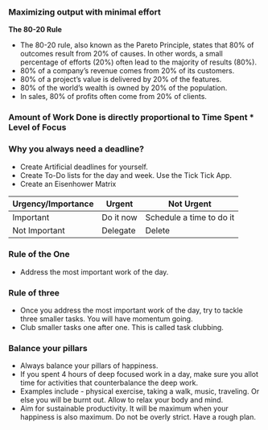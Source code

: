 ### Maximizing output with minimal effort

**The 80-20 Rule**
- The 80-20 rule, also known as the Pareto Principle, states that 80% of outcomes result from 20% of causes. In other words, a small percentage of efforts (20%) often lead to the majority of results (80%).
- 80% of a company’s revenue comes from 20% of its customers.
- 80% of a project’s value is delivered by 20% of the features.
- 80% of the world’s wealth is owned by 20% of the population.
- In sales, 80% of profits often come from 20% of clients.


### Amount of Work Done is directly proportional to Time Spent * Level of Focus


### Why you always need a deadline?
- Create Artificial deadlines for yourself.
- Create To-Do lists for the day and week. Use the Tick Tick App.
- Create an Eisenhower Matrix

| Urgency/Importance | Urgent    | Not Urgent |  
|--------------------|-----------|------------|  
| Important          | Do it now | Schedule a time to do it |  
| Not Important      | Delegate  | Delete |


### Rule of the One
- Address the most important work of the day.


### Rule of three
- Once you address the most important work of the day, try to tackle three smaller tasks. You will have momentum going.
- Club smaller tasks one after one. This is called task clubbing.

### Balance your pillars
- Always balance your pillars of happiness. 
- If you spent 4 hours of deep focused work in a day, make sure you allot time for activities that counterbalance the deep work. 
- Examples include - physical exercise, taking a walk, music, traveling. Or else you will be burnt out. Allow to relax your body and mind.
- Aim for sustainable productivity. It will be maximum when your happiness is also maximum. Do not be overly strict. Have a rough plan.